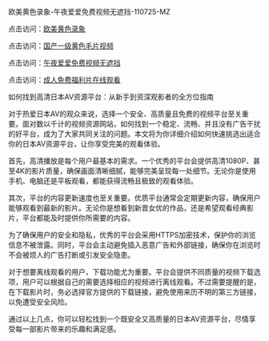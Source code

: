欧美黄色录象-午夜爱爱免费视频无遮挡-110725-MZ  

点击访问：<a href="https://heiliaowt0d7p.pages.dev">欧美黄色录象</a>  

点击访问：<a href="https://heiliao2dmwwy.pages.dev">国产一级黄色毛片视频</a>  

点击访问：<a href="https://heiliaoll4qsx.pages.dev">午夜爱爱免费视频无遮挡</a>  

点击访问：<a href="https://heiliaoga6s9v.pages.dev">成人免费福利片在线观看</a>  

如何找到高清日本AV资源平台：从新手到资深观影者的全方位指南  

对于热爱日本AV的观众来说，选择一个安全、高质量且免费的视频平台至关重要。面对数以千计的视频资源网站，如何找到一个稳定、流畅、并且没有广告干扰的好平台，成为了大家共同关注的问题。本文将为你详细介绍如何快速挑选出适合你的日本AV资源平台，让你享受完美的观看体验。

首先，高清播放是每个用户最基本的需求。一个优秀的平台会提供高清1080P、甚至4K的影片质量，确保画面清晰细腻，能够完美呈现每一处细节。无论你是使用手机、电脑还是平板观看，都能获得流畅且极致的观看体验。

其次，平台的内容更新速度也至关重要。优质平台通常会定期更新内容，确保用户能够观看到最新的影片。无论你是想看到新晋女优的作品，还是希望观看经典影片，平台都能及时提供你所需要的内容。

为了确保用户的安全和隐私，优秀的平台会采用HTTPS加密技术，保护你的浏览信息不被泄露。同时，平台会主动避免插入恶意广告和外部链接，确保你在浏览时不会被烦人的广告打断或引发安全隐患。

对于想要离线观看的用户，下载功能尤为重要。平台会提供不同质量的视频下载选项，用户可以根据自己的需要选择相应的视频进行离线观看。不过需要提醒的是，在下载影片时，务必选择官方提供的下载链接，避免使用来历不明的第三方链接，以免遭受安全风险。

通过以上几点，你可以轻松找到一个既安全又高质量的日本AV资源平台，尽情享受每一部影片带来的乐趣和满足感。

<span style="display:none;">[Canonical link](https://github.com/gmz20250711/rbriben4 )</span>
